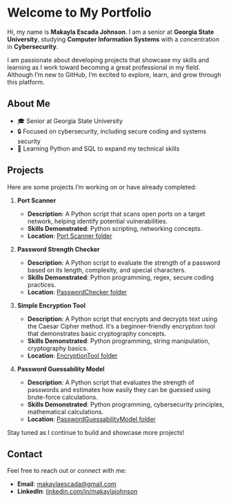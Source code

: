 # Welcome to My Portfolio

Hi, my name is **Makayla Escada Johnson**. I am a senior at **Georgia State University**, studying **Computer Information Systems** with a concentration in **Cybersecurity**. 

I am passionate about developing projects that showcase my skills and learning as I work toward becoming a great professional in my field. Although I’m new to GitHub, I’m excited to explore, learn, and grow through this platform.

## About Me
- 🎓 Senior at Georgia State University
- 🔒 Focused on cybersecurity, including secure coding and systems security
- 🌟 Learning Python and SQL to expand my technical skills

## Projects
Here are some projects I’m working on or have already completed:

1. **Port Scanner**
   - **Description**: A Python script that scans open ports on a target network, helping identify potential vulnerabilities.
   - **Skills Demonstrated**: Python scripting, networking concepts.
   - **Location**: [Port Scanner folder](./Port%20Scanner)

2. **Password Strength Checker**
   - **Description**: A Python script to evaluate the strength of a password based on its length, complexity, and special characters.
   - **Skills Demonstrated**: Python programming, regex, secure coding practices.
   - **Location**: [PasswordChecker folder](./PasswordChecker)

3. **Simple Encryption Tool**
   - **Description**: A Python script that encrypts and decrypts text using the Caesar Cipher method. It’s a beginner-friendly encryption tool that demonstrates basic cryptography concepts.
   - **Skills Demonstrated**: Python programming, string manipulation, cryptography basics.
   - **Location**: [EncryptionTool folder](./EncryptionTool)

4. **Password Guessability Model**
   - **Description**: A Python script that evaluates the strength of passwords and estimates how easily they can be guessed using brute-force calculations.
   - **Skills Demonstrated**: Python programming, cybersecurity principles, mathematical calculations.
   - **Location**: [PasswordGuessabilityModel folder](./PasswordGuessabilityModel)


Stay tuned as I continue to build and showcase more projects!

## Contact
Feel free to reach out or connect with me:
- **Email**: [makaylaescada@gmail.com](mailto:makaylaescada@gmail.com)
- **LinkedIn**: [linkedin.com/in/makaylajohnson](https://www.linkedin.com/in/johnsonmakayla)
